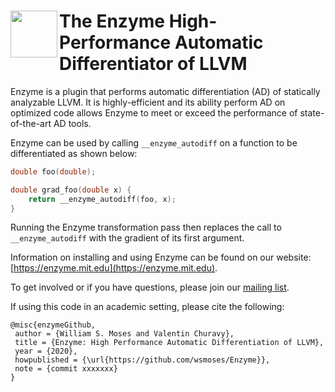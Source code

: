 # <img src="https://enzyme.mit.edu/logo.svg" width="75" align=left> The Enzyme High-Performance Automatic Differentiator of LLVM


Enzyme is a plugin that performs automatic differentiation (AD) of statically analyzable LLVM. It is highly-efficient and its ability perform AD on optimized code allows Enzyme to meet or exceed the performance of state-of-the-art AD tools.

Enzyme can be used by calling `__enzyme_autodiff` on a function to be differentiated as shown below:
```c
double foo(double);

double grad_foo(double x) {
    return __enzyme_autodiff(foo, x);
}
```

Running the Enzyme transformation pass then replaces the call to `__enzyme_autodiff` with the gradient of its first argument.

Information on installing and using Enzyme can be found on our website: [https://enzyme.mit.edu](https://enzyme.mit.edu).

To get involved or if you have questions, please join our [mailing list](https://groups.google.com/d/forum/enzyme-dev).

If using this code in an academic setting, please cite the following:
```
@misc{enzymeGithub,
 author = {William S. Moses and Valentin Churavy},
 title = {Enzyme: High Performance Automatic Differentiation of LLVM},
 year = {2020},
 howpublished = {\url{https://github.com/wsmoses/Enzyme}},
 note = {commit xxxxxxx}
}
```
